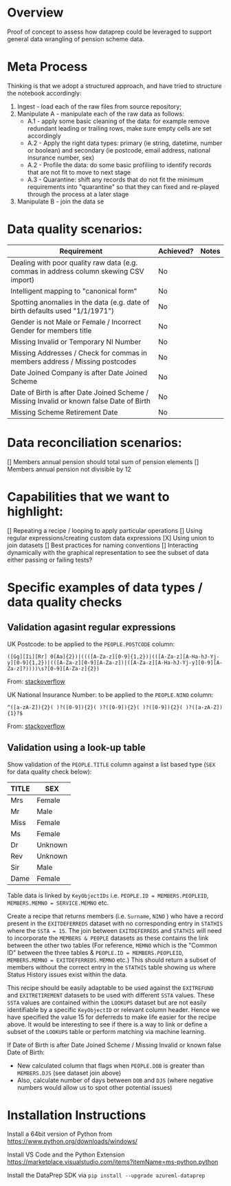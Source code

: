 # Overview

Proof of concept to assess how dataprep could be leveraged to support general data wrangling of pension scheme data.

# Meta Process

Thinking is that we adopt a structured approach, and have tried to structure the notebook accordingly:
1. Ingest - load each of the raw files from source repository;
2. Manipulate A - manipulate each of the raw data as follows:
    - A.1 - apply some basic cleaning of the data: for example remove redundant leading or trailing rows, make sure empty cells are set accordingly
    - A.2 - Apply the right data types: primary (ie string, datetime, number or boolean) and secondary (ie postcode, email address, national insurance number, sex)
    - A.2 - Profile the data: do some basic profiliing to identify records that are not fit to move to next stage
    - A.3 - Quarantine: shift any records that do not fit the minimum requirements into "quarantine" so that they can fixed and re-played through the process at a later stage
3. Manipulate B - join the data se

# Data quality scenarios:

| Requirement | Achieved? | Notes |
| --- | --- | --- |
| Dealing with poor quality raw data (e.g. commas in address column skewing CSV import) | No |  |
| Intelligent mapping to "canonical form"  | No |  |
| Spotting anomalies in the data (e.g. date of birth defaults used "1/1/1971") | No |  |
| Gender is not Male or Female / Incorrect Gender for members title | No |  |
| Missing Invalid or Temporary NI Number | No |  |
| Missing Addresses / Check for commas in members address / Missing postcodes | No |  |
| Date Joined Company is after Date Joined Scheme | No |  |
 Date of Birth is after Date Joined Scheme / Missing Invalid or known false Date of Birth | No |  |
| Missing Scheme Retirement Date  | No |  |

# Data reconciliation scenarios:

[] Members annual pension should total sum of pension elements
[] Members annual pension not divisible by 12

# Capabilities that we want to highlight:

[] Repeating a recipe / looping to apply particular operations
[] Using regular expressions/creating custom data expressions
[X] Using union to join datasets
[] Best practices for naming conventions
[] Interacting dynamically with the graphical representation to see the subset of data either passing or failing tests?

# Specific examples of data types / data quality checks

## Validation agasint regular expressions

UK Postcode: to be applied to the `PEOPLE.POSTCODE` column:

```regexp
([Gg][Ii][Rr] 0[Aa]{2})|((([A-Za-z][0-9]{1,2})|(([A-Za-z][A-Ha-hJ-Yj-y][0-9]{1,2})|(([A-Za-z][0-9][A-Za-z])|([A-Za-z][A-Ha-hJ-Yj-y][0-9][A-Za-z]?))))\s?[0-9][A-Za-z]{2})
```

From: [stackoverflow](https://stackoverflow.com/questions/164979/uk-postcode-regex-comprehensive)

UK National Insurance Number: to be applied to the `PEOPLE.NINO` column:

```regexp
^([a-zA-Z]){2}( )?([0-9]){2}( )?([0-9]){2}( )?([0-9]){2}( )?([a-zA-Z]){1}?$
```

From: [stackoverflow](https://stackoverflow.com/questions/10204378/regular-expression-to-validate-uk-national-insurance-number)

## Validation using a look-up table

Show validation of the `PEOPLE.TITLE` column against a list based type (`SEX` for data quality check below):

|    TITLE   |     SEX       |
|------------|---------------|
|    Mrs     |    Female     |
|    Mr      |    Male       |
|    Miss    |    Female     |
|    Ms      |    Female     |
|    Dr      |    Unknown    |
|    Rev     |    Unknown    |
|    Sir     |    Male       |
|    Dame    |    Female     |


Table data is linked by `KeyObjectIDs` i.e. `PEOPLE.ID = MEMBERS.PEOPLEID`, `MEMBERS.MEMNO = SERVICE.MEMNO` etc.

Create a recipe that returns members (i.e. `Surname`, `NINO` ) who have a record present in the `EXITDEFERREDS` dataset with no corresponding entry in `STATHIS` where the `SSTA = 15`. The join between `EXITDEFERREDS` and `STATHIS` will need to incorporate the `MEMBERS & PEOPLE` datasets as these contains the link between the other two tables (For reference, `MEMNO` which is the "Common ID" between the three tables & `PEOPLE.ID = MEMBERS.PEOPLEID`, `MEMBERS.MEMNO = EXITDEFERREDS.MEMNO` etc.) This should return a subset of members without the correct entry in the `STATHIS` table showing us where Status History issues exist within the data.

This recipe should be easily adaptable to be used against the `EXITREFUND` and `EXITRETIREMENT` datasets to be used with different `SSTA` values. These `SSTA` values are contained within the `LOOKUPS` dataset but are not easily identifiable by a specific `KeyObjectID` or relevant column header.  Hence we have specified the value 15 for deferreds to make life easier for the recipe above. It would be interesting to see if there is a way to link or define a subset of the `LOOKUPS` table or perform matching via machine learning.

If Date of Birth is after Date Joined Scheme / Missing Invalid or known false Date of Birth:

- New calculated column that flags when `PEOPLE.DOB` is greater than `MEMBERS.DJS` (see dataset join above)
- Also, calculate number of days between `DOB` and `DJS` (where negative numbers would allow us to spot other potential issues)

# Installation Instructions

Install a 64bit version of Python from https://www.python.org/downloads/windows/

Install VS Code and the Python Extension https://marketplace.visualstudio.com/items?itemName=ms-python.python

Install the DataPrep SDK via `pip install --upgrade azureml-dataprep`